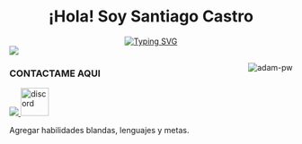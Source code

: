 <div id="header" align="center">
<h1 aling="center"><b>¡Hola! Soy Santiago Castro</b>
</div>
<div align="center">
    <a href="https://git.io/typing-svg"><img src="https://readme-typing-svg.demolab.com?font=Fira+Code&pause=1000&color=188CB1&size=25&center=true&vCenter=true&width=600&height=100&lines=Santiago+Castro;Estudiante+de+Programaci%C3%B3n+en+UTN;Programador+en+Desarrollo" alt="Typing SVG" /></a>
</div>
<img src="https://user-images.githubusercontent.com/73097560/115834477-dbab4500-a447-11eb-908a-139a6edaec5c.gif"><br>

<p><img align="right" src="https://github.com/Adam-pw/Adam-pw/blob/main/animation_500_kxa883sd.gif" alt="adam-pw" /></p>

<h3 aling="center">CONTACTAME AQUI</h3>
    <a  href="https://santiagomkastro10@gmail.com" 
  <div align="left">
    <img src="https://user-images.githubusercontent.com/76783198/182482940-c4a2a044-de93-4450-b354-9628cbb175c9.svg"/>
  </div>
    </a>
</div>
<a href="https://discord.com/users/1133553384029429821"> <img src="https://skillicons.dev/icons?i=discord"alt="discord" height="50" width="50"/></a>

Agregar habilidades blandas, lenguajes y metas.
